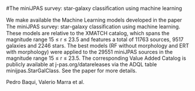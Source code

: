 #The miniJPAS survey: star-galaxy classiﬁcation using machine learning

We make available the Machine Learning models developed in the paper The miniJPAS survey: star-galaxy classiﬁcation using machine learning. These models are relative to the XMATCH catalog, which spans the magnitude range 15 ≤ r ≤ 23.5 and features a total of 11763 sources, 9517 galaxies and 2246 stars. The best models (RF without morphology and ERT with morphology) were applied to the 29551 miniJPAS sources in the magnitude range 15 ≤ r ≤ 23.5. The corresponding Value Added Catalog is publicly available at j-pas.org/datareleases via the ADQL table minijpas.StarGalClass. See the paper for more details.

Pedro Baqui, Valerio Marra et al.
